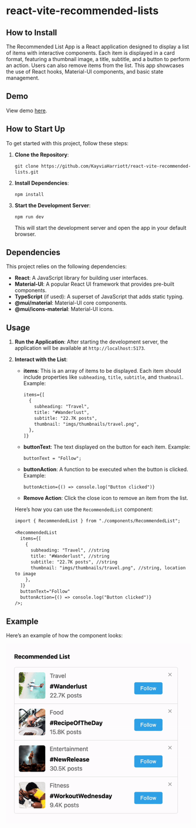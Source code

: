 # react-vite-recommended-lists

## How to Install

The Recommended List App is a React application designed to display a list of items with interactive components. Each item is displayed in a card format, featuring a thumbnail image, a title, subtitle, and a button to perform an action. Users can also remove items from the list. This app showcases the use of React hooks, Material-UI components, and basic state management.

## Demo

View demo [here](https://react-vite-recommended-lists.netlify.app).

## How to Start Up

To get started with this project, follow these steps:

1. **Clone the Repository**:

   ```
   git clone https://github.com/KayviaHarriott/react-vite-recommended-lists.git
   ```

2. **Install Dependencies**:

   ```
   npm install
   ```

3. **Start the Development Server**:
   ```
   npm run dev
   ```
   This will start the development server and open the app in your default browser.

## Dependencies

This project relies on the following dependencies:

- **React**: A JavaScript library for building user interfaces.
- **Material-UI**: A popular React UI framework that provides pre-built components.
- **TypeScript** (if used): A superset of JavaScript that adds static typing.
- **@mui/material**: Material-UI core components.
- **@mui/icons-material**: Material-UI icons.

## Usage

1. **Run the Application**:
   After starting the development server, the application will be available at `http://localhost:5173`.

2. **Interact with the List**:

   - **items**: This is an array of items to be displayed. Each item should include properties like `subheading`, `title`, `subtitle`, and `thumbnail`. Example:

     ```tsx
     items={[
       {
         subheading: "Travel",
         title: "#Wanderlust",
         subtitle: "22.7K posts",
         thumbnail: "imgs/thumbnails/travel.png",
       },
     ]}
     ```

   - **buttonText**: The text displayed on the button for each item. Example:

     ```tsx
     buttonText = "Follow";
     ```

   - **buttonAction**: A function to be executed when the button is clicked. Example:

     ```tsx
     buttonAction={() => console.log("Button clicked")}
     ```

   - **Remove Action**: Click the close icon to remove an item from the list.

   Here’s how you can use the `RecommendedList` component:

   ```tsx
   import { RecommendedList } from "./components/RecommendedList";

   <RecommendedList
     items={[
       {
         subheading: "Travel", //string
         title: "#Wanderlust", //string
         subtitle: "22.7K posts", //string
         thumbnail: "imgs/thumbnails/travel.png", //string, location to image
       },
     ]}
     buttonText="Follow"
     buttonAction={() => console.log("Button clicked")}
   />;
   ```

## Example

Here’s an example of how the component looks:

![Recommended List App Screenshot](https://raw.githubusercontent.com/KayviaHarriott/react-vite-recommended-lists/main/public/imgs/sample.gif)
